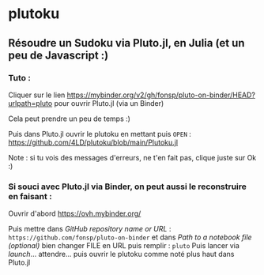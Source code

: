 # plutoku
## Résoudre un Sudoku via Pluto.jl, en Julia (et un peu de Javascript :)

### Tuto :
Cliquer sur le lien https://mybinder.org/v2/gh/fonsp/pluto-on-binder/HEAD?urlpath=pluto pour ouvrir Pluto.jl (via un Binder)

Cela peut prendre un peu de temps :)

Puis dans Pluto.jl ouvrir le plutoku en mettant puis `OPEN` : https://github.com/4LD/plutoku/blob/main/Plutoku.jl

Note : si tu vois des messages d'erreurs, ne t'en fait pas, clique juste sur Ok :)

### Si souci avec Pluto.jl via Binder, on peut aussi le reconstruire en faisant :
Ouvrir d'abord https://ovh.mybinder.org/ 

Puis mettre dans *GitHub repository name or URL* : `https://github.com/fonsp/pluto-on-binder` 
et dans *Path to a notebook file (optional)* bien changer FILE en URL puis remplir : `pluto` 
Puis lancer via *launch*... attendre... puis ouvrir le plutoku comme noté plus haut dans Pluto.jl

